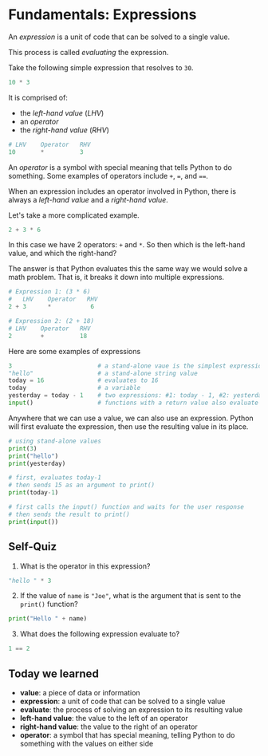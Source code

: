 # Fundamentals: Expressions

An *expression* is a unit of code that can be solved to a single value.

This process is called *evaluating* the expression.

Take the following simple expression that resolves to `30`.

```python
10 * 3
```

It is comprised of:

* the *left-hand value* (*LHV*)
* an *operator*
* the *right-hand value* (*RHV*)

```python
# LHV    Operator   RHV
10       *          3
```

An *operator* is a symbol with special meaning that tells Python to do
something. Some examples of operators include `+`, `=`, and `==`.

When an expression includes an operator involved in Python, there is always a
*left-hand value* and a *right-hand value*.

Let's take a more complicated example.

```python
2 + 3 * 6
```

In this case we have 2 operators: `+` and `*`. So then which is the left-hand
value, and which the right-hand?

The answer is that Python evaluates this the same way we would solve a math
problem. That is, it breaks it down into multiple expressions.

```python
# Expression 1: (3 * 6)
#   LHV    Operator   RHV
2 + 3      *           6

# Expression 2: (2 + 18)
# LHV    Operator   RHV
2        +          18
```

Here are some examples of expressions

```python
3                        # a stand-alone vaue is the simplest expression
"hello"                  # a stand-alone string value
today = 16               # evaluates to 16
today                    # a variable
yesterday = today - 1    # two expressions: #1: today - 1, #2: yesterday = 15
input()                  # functions with a return value also evaluate to a value
```

Anywhere that we can use a value, we can also use an expression. Python will
first evaluate the expression, then use the resulting value in its place.

```python
# using stand-alone values
print(3)
print("hello")
print(yesterday)

# first, evaluates today-1
# then sends 15 as an argument to print()
print(today-1)

# first calls the input() function and waits for the user response
# then sends the result to print()
print(input())
```

## Self-Quiz

1. What is the operator in this expression?

```python
"hello " * 3
```

2. If the value of `name` is `"Joe"`, what is the argument that is sent to the `print()` function?

```python
print("Hello " + name)
```


3. What does the following expression evaluate to?

```python
1 == 2
```

## Today we learned

* **value**: a piece of data or information
* **expression**: a unit of code that can be solved to a single value
* **evaluate**: the process of solving an expression to its resulting value
* **left-hand value**: the value to the left of an operator
* **right-hand value**: the value to the right of an operator
* **operator**: a symbol that has special meaning, telling Python to do something with the values on either side
